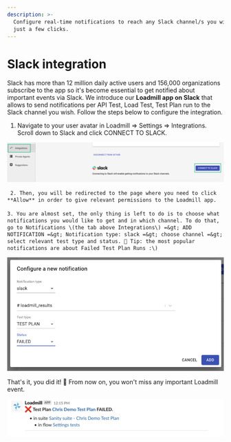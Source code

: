 ```yaml
---
description: >-
  Configure real-time notifications to reach any Slack channel/s you wish in
  just a few clicks.
---
```


# Slack integration

Slack has more than 12 million daily active users and 156,000 organizations subscribe to the app so it's become essential to get notified about important events via Slack. We introduce our **Loadmill app on Slack** that allows to send notifications per API Test, Load Test, Test Plan run to the Slack channel you wish. Follow the steps below to configure the integration.

1. Navigate to your user avatar in Loadmill =&gt; Settings =&gt; Integrations. Scroll down to Slack and click CONNECT TO SLACK.

![Connect Loadmill to your Slack workspace](../.gitbook/assets/screenshot-2021-07-14t115720.407.png)

     2. Then, you will be redirected to the page where you need to click **Allow** in order to give relevant permissions to the Loadmill app.

    3. You are almost set, the only thing is left to do is to choose what notifications you would like to get and in which channel. To do that, go to Notifications \(the tab above Integrations\) =&gt; ADD NOTIFICATION =&gt; Notification type: slack =&gt; choose channel =&gt; select relevant test type and status. 🧠 Tip: the most popular notifications are about Failed Test Plan Runs :\)

![](../.gitbook/assets/screen-shot-2021-07-14-at-12.10.10.png)

That's it, you did it! 🎉  From now on, you won't miss any important Loadmill event.

![Loadmill notification in Slack](../.gitbook/assets/screen-shot-2021-07-14-at-12.16.21.png)











